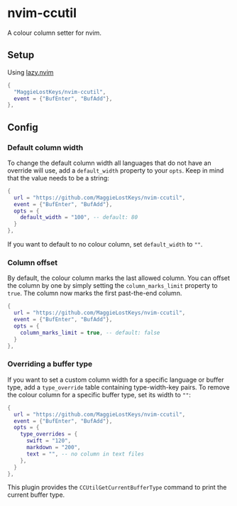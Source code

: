 # nvim-ccutil
A colour column setter for nvim.

## Setup

Using [lazy.nvim](https://github.com/folke/lazy.nvim)

```lua
{
  "MaggieLostKeys/nvim-ccutil",
  event = {"BufEnter", "BufAdd"},
},
```

## Config

### Default column width

To change the default column width all languages that do not have an override will use, add a `default_width` property to your `opts`. Keep in mind that the value needs to be a string:

```lua
{
  url = "https://github.com/MaggieLostKeys/nvim-ccutil",
  event = {"BufEnter", "BufAdd"},
  opts = {
    default_width = "100", -- default: 80
  }
},
```

If you want to default to no colour column, set `default_width` to `""`.

### Column offset

By default, the colour column marks the last allowed column. You can offset the column by one by simply setting the `column_marks_limit` property to `true`. The column now marks the first past-the-end column.

```lua
{
  url = "https://github.com/MaggieLostKeys/nvim-ccutil",
  event = {"BufEnter", "BufAdd"},
  opts = {
    column_marks_limit = true, -- default: false
  }
},
```

### Overriding a buffer type

If you want to set a custom column width for a specific language or buffer type, add a `type_override` table containing type-width-key pairs. To remove the colour column for a specific buffer type, set its width to `""`:

```lua
{
  url = "https://github.com/MaggieLostKeys/nvim-ccutil",
  event = {"BufEnter", "BufAdd"},
  opts = {
    type_overrides = {
      swift = "120",
      markdown = "200",
      text = "", -- no column in text files
    },
  }
},
```

This plugin provides the `CCUtilGetCurrentBufferType` command to print the current buffer type.
